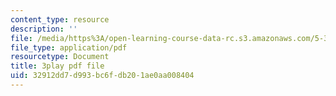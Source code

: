 ```yaml
---
content_type: resource
description: ''
file: /media/https%3A/open-learning-course-data-rc.s3.amazonaws.com/5-310-laboratory-chemistry-fall-2019/32912dd7d993bc6fdb201ae0aa008404_oc7sODbVGuA.pdf
file_type: application/pdf
resourcetype: Document
title: 3play pdf file
uid: 32912dd7-d993-bc6f-db20-1ae0aa008404
---
```

